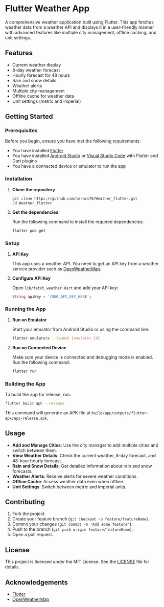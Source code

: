 # Flutter Weather App

A comprehensive weather application built using Flutter. This app fetches weather data from a weather API and displays it in a user-friendly manner with advanced features like multiple city management, offline caching, and unit settings.

## Features

- Current weather display
- 8-day weather forecast
- Hourly forecast for 48 hours
- Rain and snow details
- Weather alerts
- Multiple city management
- Offline cache for weather data
- Unit settings (metric and imperial)

## Getting Started

### Prerequisites

Before you begin, ensure you have met the following requirements:

- You have installed [Flutter](https://flutter.dev/docs/get-started/install)
- You have installed [Android Studio](https://developer.android.com/studio) or [Visual Studio Code](https://code.visualstudio.com/) with Flutter and Dart plugins
- You have a connected device or emulator to run the app

### Installation

1. **Clone the repository**

   ```sh
   git clone https://github.com/imravi76/Weather_flutter.git
   cd Weather_flutter
   ```

2. **Get the dependencies**

   Run the following command to install the required dependencies:

   ```sh
   flutter pub get
   ```

### Setup

1. **API Key**

   This app uses a weather API. You need to get an API key from a weather service provider such as [OpenWeatherMap](https://openweathermap.org/).

2. **Configure API Key**

   Open `lib/fetch_weather.dart` and add your API key:

   ```dart
   String apiKey = 'YOUR_API_KEY_HERE';
   ```

### Running the App

1. **Run on Emulator**

   Start your emulator from Android Studio or using the command line:

   ```sh
   flutter emulators --launch [emulator_id]
   ```

2. **Run on Connected Device**

   Make sure your device is connected and debugging mode is enabled. Run the following command:

   ```sh
   flutter run
   ```

### Building the App

To build the app for release, run:

```sh
flutter build apk --release
```

This command will generate an APK file at `build/app/outputs/flutter-apk/app-release.apk`.

## Usage

- **Add and Manage Cities**: Use the city manager to add multiple cities and switch between them.
- **View Weather Details**: Check the current weather, 8-day forecast, and 48-hour hourly forecast.
- **Rain and Snow Details**: Get detailed information about rain and snow forecasts.
- **Weather Alerts**: Receive alerts for severe weather conditions.
- **Offline Cache**: Access weather data even when offline.
- **Unit Settings**: Switch between metric and imperial units.

## Contributing

1. Fork the project.
2. Create your feature branch (`git checkout -b feature/featureName`).
3. Commit your changes (`git commit -m 'Add some feature'`).
4. Push to the branch (`git push origin feature/featureName`).
5. Open a pull request.

## License

This project is licensed under the MIT License. See the [LICENSE](LICENSE) file for details.

## Acknowledgements

- [Flutter](https://flutter.dev/)
- [OpenWeatherMap](https://openweathermap.org/)
